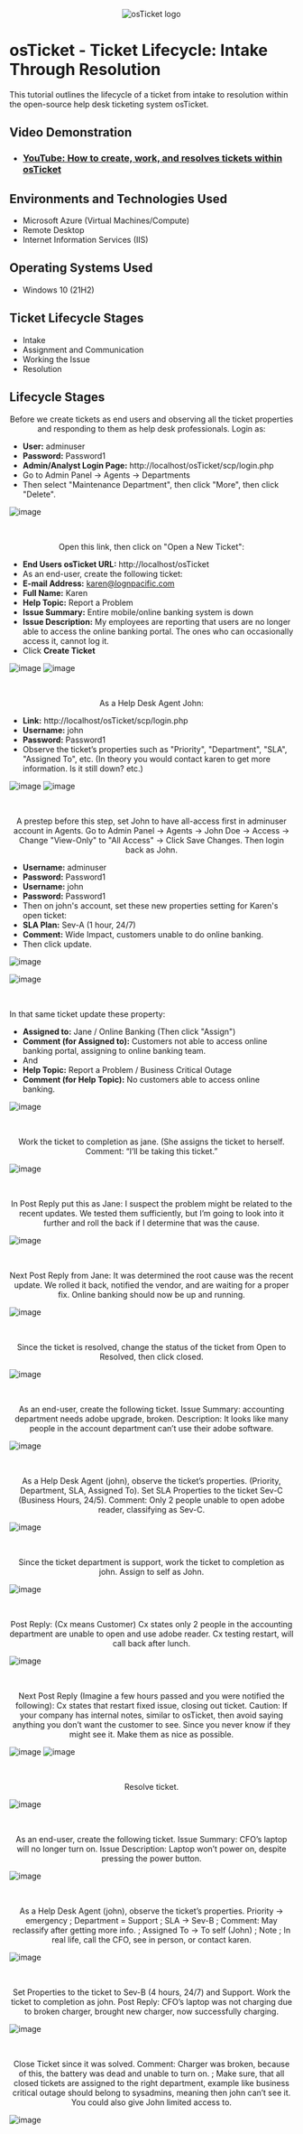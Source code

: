 <p align="center">
<img src="https://i.imgur.com/Clzj7Xs.png" alt="osTicket logo"/>
</p>

<h1>osTicket - Ticket Lifecycle: Intake Through Resolution</h1>
This tutorial outlines the lifecycle of a ticket from intake to resolution within the open-source help desk ticketing system osTicket.<br />


<h2>Video Demonstration</h2>

- ### [YouTube: How to create, work, and resolves tickets within osTicket](https://www.youtube.com)

<h2>Environments and Technologies Used</h2>

- Microsoft Azure (Virtual Machines/Compute)
- Remote Desktop
- Internet Information Services (IIS)

<h2>Operating Systems Used </h2>

- Windows 10</b> (21H2)

<h2>Ticket Lifecycle Stages</h2>

- Intake
- Assignment and Communication
- Working the Issue
- Resolution

<h2>Lifecycle Stages</h2>

<p align="center">
Before we create tickets as end users and observing all the ticket properties and responding to them as help desk professionals. 
Login as:
  
- **User:** adminuser
- **Password:** Password1  
- **Admin/Analyst Login Page:**  http://localhost/osTicket/scp/login.php
- Go to Admin Panel -> Agents -> Departments
- Then select "Maintenance Department", then click "More", then click "Delete".

</p>
<p>

![image](https://github.com/user-attachments/assets/88a7ea45-07ed-4fa4-8399-9c96930e3f21)

</p>
<br />

<p align="center">
Open this link, then click on "Open a New Ticket":

- **End Users osTicket URL:** http://localhost/osTicket
- As an end-user, create the following ticket:
- **E-mail Address:** karen@lognpacific.com
- **Full Name:** Karen
- **Help Topic:** Report a Problem 
- **Issue Summary:**  Entire mobile/online banking system is down
- **Issue Description:** My employees are reporting that users are no longer able to access the online banking portal. The ones who can occasionally access it, cannot log it. 
- Click **Create Ticket**
</p>
<p>

![image](https://github.com/user-attachments/assets/c1f90ab5-c682-4d7b-9780-5c291ab80b31)
![image](https://github.com/user-attachments/assets/a7a6453b-f717-44d3-b882-783aac1ada9f)


</p>
<br />

<p align="center">
As a Help Desk Agent John:

- **Link:** http://localhost/osTicket/scp/login.php
- **Username:** john
- **Password:** Password1
- Observe the ticket’s properties such as "Priority", "Department", "SLA", "Assigned To", etc. (In theory you would contact karen to get more information. Is it still down? etc.) 

</p>
<p>

![image](https://github.com/user-attachments/assets/59848694-87c0-4947-ab69-a70720a7aa52)
![image](https://github.com/user-attachments/assets/9ef4cd10-a58b-460e-b7e2-4a7bb5657234)

</p>
<br />

<p align="center">
A prestep before this step, set John to have all-access first in adminuser account in Agents. Go to Admin Panel -> Agents -> John Doe -> Access -> Change "View-Only" to "All Access" -> Click Save Changes. Then login back as John.

- **Username:** adminuser
- **Password:** Password1
- **Username:** john
- **Password:** Password1
- Then on john's account, set these new properties setting for Karen's open ticket:
- **SLA Plan:** Sev-A (1 hour, 24/7)
- **Comment:** Wide Impact, customers unable to do online banking.
- Then click update.

</p>
<p>

![image](https://github.com/user-attachments/assets/c02e185b-6d01-4552-ab11-c674114fed3e)

![image](https://github.com/user-attachments/assets/d273fb0c-63a1-4c6e-9062-7a2d26788582)

</p>
<br />

<p align="center">
  
In that same ticket update these property: 

- **Assigned to:** Jane / Online Banking (Then click "Assign")
- **Comment (for Assigned to):** Customers not able to access online banking portal, assigning to online banking team.
- And 
- **Help Topic:** Report a Problem / Business Critical Outage
- **Comment (for Help Topic):** No customers able to access online banking.
  
</p>
<p>

![image](https://github.com/user-attachments/assets/a2d153d7-47d2-4f4b-9ed0-1b690ce77817)

</p>
<br />


<p align="center">
Work the ticket to completion as jane. (She assigns the ticket to herself. Comment: “I’ll be taking this ticket.”

</p>
<p>

![image](https://github.com/user-attachments/assets/db809b56-97b9-44d2-a113-2eeb89fe1a4e)

</p>
<br />

<p align="center">
In Post Reply put this as Jane: I suspect the problem might be related to the recent updates. We tested them sufficiently, but 	I’m going to look into it further and roll the back if I determine that was the cause. 

</p>
<p>

![image](https://github.com/user-attachments/assets/3c99c4b7-43f7-4b0f-a8d8-0921fb3de840)

</p>
<br />

<p align="center">
Next Post Reply from Jane: It was determined the root cause was the recent update. We rolled it back, notified the vendor, and are waiting for a proper fix. Online banking should now be up and running. 

</p>
<p>

![image](https://github.com/user-attachments/assets/0179c9f2-867d-49af-9696-2e5dcbff4991)
</p>
<br />

<p align="center">
Since the ticket is resolved, change the status of the ticket from Open to Resolved, then click closed. 

</p>
<p>

![image](https://github.com/user-attachments/assets/e0131ad2-72b2-44c5-88f8-510124768e57)
</p>
<br />

<p align="center">
As an end-user, create the following ticket. Issue Summary: accounting department needs adobe upgrade, broken. Description: It looks like many people in the account department can’t use their adobe software.

</p>
<p>

![image](https://github.com/user-attachments/assets/a363e1ca-694c-4f25-9aa4-bb67a8afba4a)
</p>
<br />

<p align="center">
As a Help Desk Agent (john), observe the ticket’s properties. (Priority, Department, SLA, Assigned To). Set SLA Properties to the ticket Sev-C (Business Hours, 24/5). Comment: Only 2 people unable to open adobe reader, classifying as Sev-C.

</p>
<p>

![image](https://github.com/user-attachments/assets/56ad425c-3a41-46f3-bfc6-e7e0dd3f2f43)

</p>
<br />

<p align="center">
Since the ticket department is support, work the ticket to completion as john. Assign to self as John. 

</p>
<p>

![image](https://github.com/user-attachments/assets/2c2dc9ed-86f7-4f4b-a717-c41efcef5ebb)
</p>
<br />

<p align="center">
Post Reply: (Cx means Customer) Cx states only 2 people in the accounting department are unable to open and use adobe reader. Cx testing restart, will call back after lunch.

</p>
<p>

![image](https://github.com/user-attachments/assets/4af13c3c-c525-4334-8fc8-1b3e129ea5b8)

</p>
<br />

<p align="center">
Next Post Reply (Imagine a few hours passed and you were notified the following): Cx states that restart fixed issue, closing out ticket. Caution: If your company has internal notes, similar to osTicket, then avoid saying anything you don’t want the customer to see. Since you never know if they might see it. Make them as nice as possible. 

</p>
<p>

![image](https://github.com/user-attachments/assets/5ddaaa2b-94ce-426c-8c05-b89bfcc66821)
![image](https://github.com/user-attachments/assets/7e2cb5b7-6fea-4d84-8570-079233bd60fa)

</p>
<br />

<p align="center">
Resolve ticket.

</p>
<p>

![image](https://github.com/user-attachments/assets/4224cb3d-1e96-4475-89e4-db34dba73aab)

</p>
<br />

<p align="center">
As an end-user, create the following ticket. Issue Summary: CFO’s laptop will no longer turn on. Issue Description: Laptop won’t power on, despite pressing the power button.

</p>
<p>

![image](https://github.com/user-attachments/assets/624fcf9d-681d-4384-81f4-315da65d7f9c)

</p>
<br />

<p align="center">
As a Help Desk Agent (john), observe the ticket’s properties. Priority -> emergency ; Department = Support ; SLA -> Sev-B ; Comment: May reclassify after getting more info. ; Assigned To -> To self (John) ; Note ; In real life, call the CFO, see in person, or contact karen. 

</p>
<p>

![image](https://github.com/user-attachments/assets/f1f4849c-eb8e-4806-b5ac-9950c6b3cf39)

</p>
<br />

<p align="center">
Set Properties to the ticket to Sev-B (4 hours, 24/7) and Support. Work the ticket to completion as john. Post Reply: CFO’s laptop was not charging due to broken charger, brought new charger, now successfully charging. 

</p>
<p>

![image](https://github.com/user-attachments/assets/005df50f-532d-40ca-bc81-c4f83bd1d8c5)

</p>
<br />

<p align="center">
Close Ticket since it was solved. Comment: Charger was broken, because of this, the battery was dead and unable to turn on. ; Make sure, that all closed tickets are assigned to the right department, example like business critical outage should belong to sysadmins, meaning then john can’t see it. You could also give John limited access to.

</p>
<p>

![image](https://github.com/user-attachments/assets/fdface83-162d-44cf-aaef-00d9fa25a67c)

</p>
<br />
